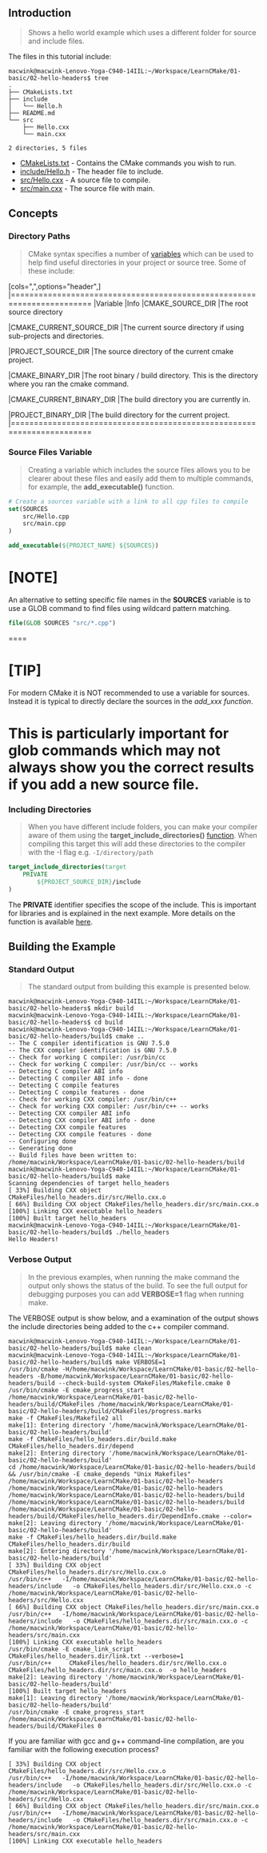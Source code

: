 ## Introduction

> Shows a hello world example which uses a different folder for source and include files.

The files in this tutorial include:

```console
macwink@macwink-Lenovo-Yoga-C940-14IIL:~/Workspace/LearnCMake/01-basic/02-hello-headers$ tree
.
├── CMakeLists.txt
├── include
│   └── Hello.h
├── README.md
└── src
    ├── Hello.cxx
    └── main.cxx

2 directories, 5 files
```

- [CMakeLists.txt]() - Contains the CMake commands you wish to run.
- [include/Hello.h]() - The header file to include.
- [src/Hello.cxx]() - A source file to compile.
- [src/main.cxx]() - The source file with main.

## Concepts

### Directory Paths

> CMake syntax specifies a number of [variables](https://gitlab.kitware.com/cmake/community/-/wikis/doc/cmake/Useful-Variables) which can be used to help find useful directories in your project or source tree. Some of these include:

[cols=",",options="header",]
|=======================================================================
|Variable |Info
|CMAKE_SOURCE_DIR |The root source directory

|CMAKE_CURRENT_SOURCE_DIR |The current source directory if using
sub-projects and directories.

|PROJECT_SOURCE_DIR |The source directory of the current cmake project.

|CMAKE_BINARY_DIR |The root binary / build directory. This is the
directory where you ran the cmake command.

|CMAKE_CURRENT_BINARY_DIR |The build directory you are currently in.

|PROJECT_BINARY_DIR |The build directory for the current project.
|=======================================================================

### Source Files Variable

> Creating a variable which includes the source files allows you to be clearer about these files and easily add them to multiple commands, for example, the **add_executable()** function.

```cmake
# Create a sources variable with a link to all cpp files to compile
set(SOURCES
    src/Hello.cpp
    src/main.cpp
)

add_executable(${PROJECT_NAME} ${SOURCES})
```


[NOTE]
====
An alternative to setting specific file names in the **SOURCES** variable is to use a GLOB command to find files using wildcard pattern matching.

```cmake
file(GLOB SOURCES "src/*.cpp")
```
====


[TIP]
====
For modern CMake it is NOT recommended to use a variable for sources. Instead it is typical to directly declare the sources in the *add_xxx function*.

This is particularly important for glob commands which may not always show you the correct results if you add a new source file.
====

### Including Directories

> When you have different include folders, you can make your compiler aware of them using the **target_include_directories()** [function](https://cmake.org/cmake/help/v3.0/command/target_include_directories.html). When compiling this target this will add these directories to the compiler with the -I flag e.g. `-I/directory/path`

```cmake
target_include_directories(target
    PRIVATE 
        ${PROJECT_SOURCE_DIR}/include
)
```

The **PRIVATE** identifier specifies the scope of the include. This is important for libraries and is explained in the next example. More details on the function is available [here](https://cmake.org/cmake/help/v3.0/command/target_include_directories.html).

## Building the Example

### Standard Output

> The standard output from building this example is presented below.

```console
macwink@macwink-Lenovo-Yoga-C940-14IIL:~/Workspace/LearnCMake/01-basic/02-hello-headers$ mkdir build
macwink@macwink-Lenovo-Yoga-C940-14IIL:~/Workspace/LearnCMake/01-basic/02-hello-headers$ cd build
macwink@macwink-Lenovo-Yoga-C940-14IIL:~/Workspace/LearnCMake/01-basic/02-hello-headers/build$ cmake ..
-- The C compiler identification is GNU 7.5.0
-- The CXX compiler identification is GNU 7.5.0
-- Check for working C compiler: /usr/bin/cc
-- Check for working C compiler: /usr/bin/cc -- works
-- Detecting C compiler ABI info
-- Detecting C compiler ABI info - done
-- Detecting C compile features
-- Detecting C compile features - done
-- Check for working CXX compiler: /usr/bin/c++
-- Check for working CXX compiler: /usr/bin/c++ -- works
-- Detecting CXX compiler ABI info
-- Detecting CXX compiler ABI info - done
-- Detecting CXX compile features
-- Detecting CXX compile features - done
-- Configuring done
-- Generating done
-- Build files have been written to: /home/macwink/Workspace/LearnCMake/01-basic/02-hello-headers/build
macwink@macwink-Lenovo-Yoga-C940-14IIL:~/Workspace/LearnCMake/01-basic/02-hello-headers/build$ make
Scanning dependencies of target hello_headers
[ 33%] Building CXX object CMakeFiles/hello_headers.dir/src/Hello.cxx.o
[ 66%] Building CXX object CMakeFiles/hello_headers.dir/src/main.cxx.o
[100%] Linking CXX executable hello_headers
[100%] Built target hello_headers
macwink@macwink-Lenovo-Yoga-C940-14IIL:~/Workspace/LearnCMake/01-basic/02-hello-headers/build$ ./hello_headers 
Hello Headers!
```

### Verbose Output
> In the previous examples, when running the make command the output only shows the status of the build. To see the full output for debugging purposes you can add **VERBOSE=1** flag when running make.

The VERBOSE output is show below, and a examination of the output shows the include directories being added to the c++ compiler command.

```console
macwink@macwink-Lenovo-Yoga-C940-14IIL:~/Workspace/LearnCMake/01-basic/02-hello-headers/build$ make clean
macwink@macwink-Lenovo-Yoga-C940-14IIL:~/Workspace/LearnCMake/01-basic/02-hello-headers/build$ make VERBOSE=1
/usr/bin/cmake -H/home/macwink/Workspace/LearnCMake/01-basic/02-hello-headers -B/home/macwink/Workspace/LearnCMake/01-basic/02-hello-headers/build --check-build-system CMakeFiles/Makefile.cmake 0
/usr/bin/cmake -E cmake_progress_start /home/macwink/Workspace/LearnCMake/01-basic/02-hello-headers/build/CMakeFiles /home/macwink/Workspace/LearnCMake/01-basic/02-hello-headers/build/CMakeFiles/progress.marks
make -f CMakeFiles/Makefile2 all
make[1]: Entering directory '/home/macwink/Workspace/LearnCMake/01-basic/02-hello-headers/build'
make -f CMakeFiles/hello_headers.dir/build.make CMakeFiles/hello_headers.dir/depend
make[2]: Entering directory '/home/macwink/Workspace/LearnCMake/01-basic/02-hello-headers/build'
cd /home/macwink/Workspace/LearnCMake/01-basic/02-hello-headers/build && /usr/bin/cmake -E cmake_depends "Unix Makefiles" /home/macwink/Workspace/LearnCMake/01-basic/02-hello-headers /home/macwink/Workspace/LearnCMake/01-basic/02-hello-headers /home/macwink/Workspace/LearnCMake/01-basic/02-hello-headers/build /home/macwink/Workspace/LearnCMake/01-basic/02-hello-headers/build /home/macwink/Workspace/LearnCMake/01-basic/02-hello-headers/build/CMakeFiles/hello_headers.dir/DependInfo.cmake --color=
make[2]: Leaving directory '/home/macwink/Workspace/LearnCMake/01-basic/02-hello-headers/build'
make -f CMakeFiles/hello_headers.dir/build.make CMakeFiles/hello_headers.dir/build
make[2]: Entering directory '/home/macwink/Workspace/LearnCMake/01-basic/02-hello-headers/build'
[ 33%] Building CXX object CMakeFiles/hello_headers.dir/src/Hello.cxx.o
/usr/bin/c++   -I/home/macwink/Workspace/LearnCMake/01-basic/02-hello-headers/include   -o CMakeFiles/hello_headers.dir/src/Hello.cxx.o -c /home/macwink/Workspace/LearnCMake/01-basic/02-hello-headers/src/Hello.cxx
[ 66%] Building CXX object CMakeFiles/hello_headers.dir/src/main.cxx.o
/usr/bin/c++   -I/home/macwink/Workspace/LearnCMake/01-basic/02-hello-headers/include   -o CMakeFiles/hello_headers.dir/src/main.cxx.o -c /home/macwink/Workspace/LearnCMake/01-basic/02-hello-headers/src/main.cxx
[100%] Linking CXX executable hello_headers
/usr/bin/cmake -E cmake_link_script CMakeFiles/hello_headers.dir/link.txt --verbose=1
/usr/bin/c++     CMakeFiles/hello_headers.dir/src/Hello.cxx.o CMakeFiles/hello_headers.dir/src/main.cxx.o  -o hello_headers 
make[2]: Leaving directory '/home/macwink/Workspace/LearnCMake/01-basic/02-hello-headers/build'
[100%] Built target hello_headers
make[1]: Leaving directory '/home/macwink/Workspace/LearnCMake/01-basic/02-hello-headers/build'
/usr/bin/cmake -E cmake_progress_start /home/macwink/Workspace/LearnCMake/01-basic/02-hello-headers/build/CMakeFiles 0
```

If you are familiar with gcc and g++ command-line compilation, are you familiar with the following execution process?

```console
[ 33%] Building CXX object CMakeFiles/hello_headers.dir/src/Hello.cxx.o
/usr/bin/c++   -I/home/macwink/Workspace/LearnCMake/01-basic/02-hello-headers/include   -o CMakeFiles/hello_headers.dir/src/Hello.cxx.o -c /home/macwink/Workspace/LearnCMake/01-basic/02-hello-headers/src/Hello.cxx
[ 66%] Building CXX object CMakeFiles/hello_headers.dir/src/main.cxx.o
/usr/bin/c++   -I/home/macwink/Workspace/LearnCMake/01-basic/02-hello-headers/include   -o CMakeFiles/hello_headers.dir/src/main.cxx.o -c /home/macwink/Workspace/LearnCMake/01-basic/02-hello-headers/src/main.cxx
[100%] Linking CXX executable hello_headers
```